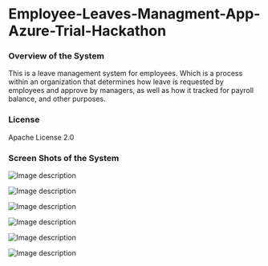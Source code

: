 # Employee-Leaves-Managment-App-Azure-Trial-Hackathon

<h3>Overview of the System</h3>

<p>This is a leave management system for employees. Which is a process within an organization that determines how leave is requested by employees and approve by managers, as well as how it tracked for payroll balance, and other purposes.</p>


<h3>License</h3>

Apache License 2.0

<h3>Screen Shots of the System</h3>


![Image description](https://dev-to-uploads.s3.amazonaws.com/uploads/articles/0qp6hzqvwg0l03suf078.PNG)

![Image description](https://dev-to-uploads.s3.amazonaws.com/uploads/articles/hib658mrf67viixnc38t.PNG)


![Image description](https://dev-to-uploads.s3.amazonaws.com/uploads/articles/fu1cuyvqt40vu144rq3a.PNG)


![Image description](https://dev-to-uploads.s3.amazonaws.com/uploads/articles/un18duj4ceb4f42hbs20.PNG)

![Image description](https://dev-to-uploads.s3.amazonaws.com/uploads/articles/xnyuq17j7hhm98ew68zh.PNG)


![Image description](https://dev-to-uploads.s3.amazonaws.com/uploads/articles/g930fljdpv6c0yktvpmh.PNG)
